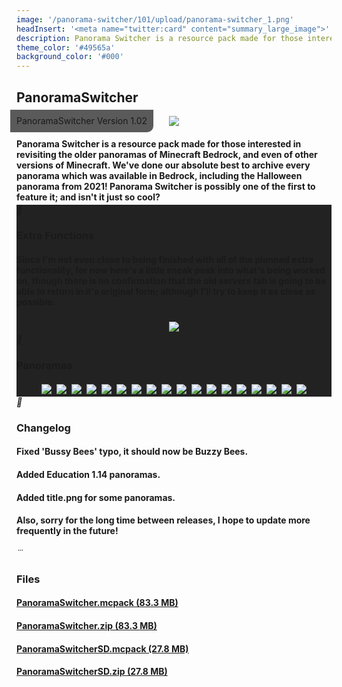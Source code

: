 ```yaml
---
image: '/panorama-switcher/101/upload/panorama-switcher_1.png'
headInsert: '<meta name="twitter:card" content="summary_large_image">'
description: Panorama Switcher is a resource pack made for those interested in revisiting the older panoramas of Minecraft Bedrock, and even of other versions of Minecraft. We've done our absolute best to archive every panorama which was available in Bedrock, including the Halloween panorama from 2021! Panorama Switcher is possibly one of the first to feature it; and isn't it just so cool?
theme_color: '#49565a'
background_color: '#000'
---
```

## PanoramaSwitcher
<div style="text-align:center"><p style="position:absolute;margin:-10px;border-radius:0 0 10px 0;padding: 10px;background:#333c;line-height:16px">PanoramaSwitcher Version 1.02</p><img src="../101/upload/panorama-switcher_1.png"></div><h4 style="margin-bottom:4px">Panorama Switcher is a resource pack made for those interested in revisiting the older panoramas of Minecraft Bedrock, and even of other versions of Minecraft. We've done our absolute best to archive every panorama which was available in Bedrock, including the Halloween panorama from 2021! Panorama Switcher is possibly one of the first to feature it; and isn't it just so cool?</h4><div class="changelog-container" style="background:#222"><div><i class="material-icons"></i><h3 id="extra-functions">Extra Functions</h3><i class="material-icons"></i></div><div style="display:inherit"><h4>Since I'm not even close to being finished with all of the planned extra functionality, for now here's a little sneak peak into what's being worked on, though there is no confirmation that the old servers tab is going to be able to return in it's original form; although I'll try to keep it as close as possible.</h4><div style="text-align:center"><img src="../101/upload/panorama-switcher_2.png" style="max-height:192px;width:auto;max-width:100%;margin:4px"></div></div></div><div class="changelog-container closeable" style="background:#222"><div><i class="material-icons"></i><h3 id="panoramas">Panoramas</h3><i class="material-icons"></i></div><div style="display:inherit"><div style="text-align:center"><img src="../101/upload/panorama-switcher_3.png" style="max-height:192px;width:auto;max-width:100%;margin:4px"><img src="../101/upload/panorama-switcher_4.png" style="max-height:192px;width:auto;max-width:100%;margin:4px"><img src="../101/upload/panorama-switcher_5.png" style="max-height:192px;width:auto;max-width:100%;margin:4px"><img src="./upload/panorama-switcher_1.png" style="max-height:192px;width:auto;max-width:100%;margin:4px"><img src="./upload/panorama-switcher_2.png" style="max-height:192px;width:auto;max-width:100%;margin:4px"><img src="./upload/panorama-switcher_3.png" style="max-height:192px;width:auto;max-width:100%;margin:4px"><img src="../101/upload/panorama-switcher_6.png" style="max-height:192px;width:auto;max-width:100%;margin:4px"><img src="../101/upload/panorama-switcher_7.png" style="max-height:192px;width:auto;max-width:100%;margin:4px"><img src="../101/upload/panorama-switcher_8.png" style="max-height:192px;width:auto;max-width:100%;margin:4px"><img src="../101/upload/panorama-switcher_9.png" style="max-height:192px;width:auto;max-width:100%;margin:4px"><img src="../101/upload/panorama-switcher_10.png" style="max-height:192px;width:auto;max-width:100%;margin:4px"><img src="../101/upload/panorama-switcher_11.png" style="max-height:192px;width:auto;max-width:100%;margin:4px"><img src="../101/upload/panorama-switcher_12.png" style="max-height:192px;width:auto;max-width:100%;margin:4px"><img src="../101/upload/panorama-switcher_13.png" style="max-height:192px;width:auto;max-width:100%;margin:4px"><img src="../101/upload/panorama-switcher_14.png" style="max-height:192px;width:auto;max-width:100%;margin:4px"><img src="../101/upload/panorama-switcher_15.png" style="max-height:192px;width:auto;max-width:100%;margin:4px"><img src="../101/upload/panorama-switcher_16.png" style="max-height:192px;width:auto;max-width:100%;margin:4px"><img src="../101/upload/panorama-switcher_17.png" style="max-height:192px;width:auto;max-width:100%;margin:4px"></div></div></div><div class="changelog-container"><i class="material-icons"></i><h3 id="changelog">Changelog</h3><h4>Fixed 'Bussy Bees' typo, it should now be Buzzy Bees.</h4><h4>Added Education 1.14 panoramas.</h4><h4>Added title.png for some panoramas.</h4><h4>Also, sorry for the long time between releases, I hope to update more frequently in the future!</h4></div><div class="changelog-container"><i class="material-icons"></i><h3 id="files">Files</h3><a href="https://github.com/Kee7702/Projects-Legacy/releases/download/779fd5c16ef3d/PanoramaSwitcher.mcpack"><h4>PanoramaSwitcher.mcpack (83.3 MB)</h4></a><a href="https://github.com/Kee7702/Projects-Legacy/releases/download/779fd5c16ef3d/PanoramaSwitcher.zip"><h4>PanoramaSwitcher.zip (83.3 MB)</h4></a><a href="https://github.com/Kee7702/Projects-Legacy/releases/download/779fd5c16ef3d/PanoramaSwitcherSD.mcpack"><h4>PanoramaSwitcherSD.mcpack (27.8 MB)</h4></a><a href="https://github.com/Kee7702/Projects-Legacy/releases/download/779fd5c16ef3d/PanoramaSwitcherSD.zip"><h4>PanoramaSwitcherSD.zip (27.8 MB)</h4></a></div>
